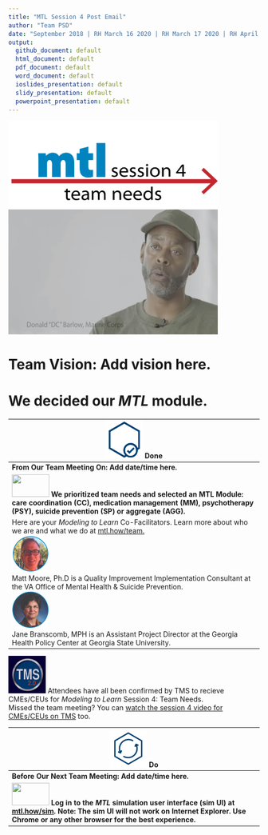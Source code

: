 ```yaml
---
title: "MTL Session 4 Post Email"
author: "Team PSD"
date: "September 2018 | RH March 16 2020 | RH March 17 2020 | RH April 6 2020"
output: 
  github_document: default
  html_document: default
  pdf_document: default
  word_document: default
  ioslides_presentation: default
  slidy_presentation: default
  powerpoint_presentation: default
---
```



<!-- MTL Logo, HTML img tag -->
[<img src = "https://github.com/lzim/teampsd/blob/master/resources/title_slides/mtl_s04_teamneeds_title.png"
     height = "175" width = "420">](https://github.com/lzim/mtl/blob/master/blue/session04/s04_learner/mtl_session04_see.md) 
[<img src="https://github.com/lzim/teampsd/blob/master/resources/vapor_team_youtube/barlow_vapor.jpg" height="250" width="420">](https://mtl.how/vapor_wk08)   

# Team Vision: Add vision here.
# We decided our _MTL_ module.

<!-- Do/Done Tables -->
[<img src = "https://github.com/lzim/teampsd/blob/master/resources/icons/done.png" height = "75" width = "75">](https://github.com/lzim/mtl/blob/master/blue/session04/s04_learner/mtl_session04_see.md) **Done** |
| --- |
|**From Our Team Meeting On: Add date/time here.**|
|[<img src = "https://raw.githubusercontent.com/lzim/teampsd/master/resources/logos/mtl_how_menu.png" height = "45" width = "75">](http://mtl.how/menu) **We prioritized team needs and selected an MTL Module: care coordination (CC), medication management (MM), psychotherapy (PSY), suicide prevention (SP) or aggregate (AGG).**  |
Here are your _Modeling to Learn_ Co-Facilitators. Learn more about who we are and what we do at [mtl.how/team.](https://mtl.how/team) <br> [<img src="https://github.com/lzim/teampsd/blob/master/resources/small_circle_headshots/moore_headshot_circle.jpg" height= "75" width="75">](https://forio.com/app/va/va-psd-team/teampsd.html) <br> Matt Moore, Ph.D is a Quality Improvement Implementation Consultant at the VA Office of Mental Health & Suicide Prevention. <br> [<img src="https://github.com/lzim/teampsd/blob/master/resources/small_circle_headshots/branscomb_headshot_circle.jpg" height="75" width="75">](https://forio.com/app/va/va-psd-team/teampsd.html) <br> Jane Branscomb, MPH is an Assistant Project Director at the Georgia Health Policy Center at Georgia State University.  |   
[<img src = "https://github.com/lzim/teampsd/blob/master/resources/logos/tms_logo.jpg?raw=true" height = "75" width = "75">](https://www.tms.va.gov/SecureAuth35/) Attendees have all been confirmed by TMS to recieve CMEs/CEUs for _Modeling to Learn_ Session 4: Team Needs. <br> Missed the team meeting? You can [watch the session 4 video for CMEs/CEUs on TMS](https://hcm03.ns2cloud.com/sf/learning?destUrl=https%3a%2f%2fva%2dhcm03%2ens2cloud%2ecom%2flearning%2fuser%2fdeeplink%5fredirect%2ejsp%3flinkId%3dITEM%5fDETAILS%26componentID%3d41434%26componentTypeID%3dVA%26revisionDate%3d1585580820000%26fromSF%3dY&company=VAHCM03) too.
<!-- Do/Done Tables -->
[<img src = "https://github.com/lzim/teampsd/blob/master/resources/icons/do.png" height = "75" width = "75">](https://github.com/lzim/mtl/blob/master/blue/session05/s05_learner/mtl_session05_see.md) **Do** |
| --- |
|**Before Our Next Team Meeting: Add date/time here.**|
|[<img src = "https://raw.githubusercontent.com/lzim/teampsd/master/resources/logos/mtl_how_sim.png" height = "45" width = "75">](http://mtl.how/sim) **Log in to the _MTL_ simulation user interface (sim UI) at [mtl.how/sim](https://mtl.how/sim). Note: The sim UI will not work on Internet Explorer. Use Chrome or any other browser for the best experience.**  |

